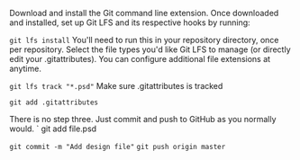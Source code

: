 Download and install the Git command line extension. Once downloaded and installed, set up Git LFS and its respective hooks by running:
 
`
git lfs install
`
You'll need to run this in your repository directory, once per repository.
Select the file types you'd like Git LFS to manage (or directly edit your .gitattributes). 
You can configure additional file extensions at anytime.

`
git lfs track "*.psd"
`
Make sure .gitattributes is tracked

`
git add .gitattributes
`

There is no step three. Just commit and push to GitHub as you normally would.
`
git add file.psd

`
git commit -m "Add design file"
`
`
git push origin master
`
